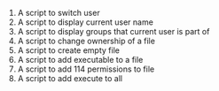 1. A script to switch user
2. A script to display current user name
3. A script to display groups that current user is part of
4. A script to change ownership of a file
5. A script to create empty file
6. A script to add executable to a file
7. A script to add 114 permissions to file
8. A script to add execute to all 
